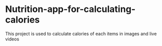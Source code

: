 # Nutrition-app-for-calculating-calories
This project is used to calculate calories of each items in images and live videos 
